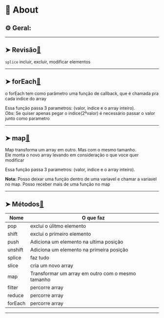 # 📌 About
## ⚙️ Geral:

 
___
## ➤ Revisão[🔗](https://github.com/RoniDeringer/curso_web_moderno/blob/master/array_8/revisao.js)

`splice` incluir, excluir, modificar elementos
___

## ➤ forEach[🔗](https://github.com/RoniDeringer/curso_web_moderno/blob/master/array_8/foreach.js)

o forEach tem como parâmetro uma função de callback, que é chamada pra cada indice do array

Essa função passa 3 parametros: (valor, indice e o array inteiro).<br>
*Obs:* Se quiser apenas pegar o indice(2ºvalor) é necessário passar o valor junto como parametro
___

## ➤ map[🔗](https://github.com/RoniDeringer/curso_web_moderno/blob/master/array_8/map.js)

Map transforma um array em outro. Mas com o mesmo tamanho.<br>
Ele monta o novo array levando em consideração o que voce quer modificar

Essa função passa 3 parametros: (valor, indice e o array inteiro).<br>

**Nota:** Posso deixar uma função dentro de uma variavel e chamar a variavel no map. Posso receber mais de uma função no map
___
## ➤ Métodos[🔗](https://github.com/RoniDeringer/curso_web_moderno/blob/master/array_8/metodos.js)

Nome | O que faz
---|----
pop | exclui o úlitmo elemento
shift | exclui o primeiro elemento
push | Adiciona um elemento na ultima posição
unshift | Adiciona um elemento na primeira posição
splice | faz tudo
slice | cria um novo array
map | Transformar um array em outro com o mesmo tamanho
filter | percorre array
reduce | percorre array
forEach | percorre array
___



